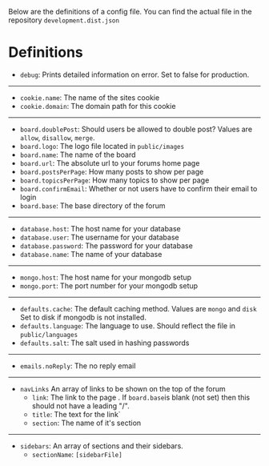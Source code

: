 Below are the definitions of a config file. You can find the actual file in the repository `development.dist.json`

# Definitions

* `debug`: Prints detailed information on error. Set to false for production.

***

* `cookie.name`: The name of the sites cookie
* `cookie.domain`: The domain path for this cookie

***

* `board.doublePost`: Should users be allowed to double post? Values are `allow`, `disallow`, `merge`.
* `board.logo`: The logo file located in `public/images`
* `board.name`: The name of the board
* `board.url`: The absolute url to your forums home page
* `board.postsPerPage`: How many posts to show per page
* `board.topicsPerPage`: How many topics to show per page
* `board.confirmEmail`: Whether or not users have to confirm their email to login
* `board.base`: The base directory of the forum

***

* `database.host`: The host name for your database
* `database.user`: The username for your database
* `database.password`: The password for your database
* `database.name`: The name of your database

***

* `mongo.host`: The host name for your mongodb setup
* `mongo.port`: The port number for your mongodb setup

***

* `defaults.cache`: The default caching method. Values are `mongo` and `disk` Set to disk if mongodb is not installed.
* `defaults.language`: The language to use. Should reflect the file in `public/languages`
* `defaults.salt`: The salt used in hashing passwords

***

* `emails.noReply`: The no reply email

***

* `navLinks` An array of links to be shown on the top of the forum
    * `link`: The link to the page.  If `board.base`is blank (not set) then this should not have a leading "/". 
    * `title`: The text for the link`
    * `section`: The name of it's section

***

* `sidebars`: An array of sections and their sidebars.
    * `sectionName`: `[sidebarFile]`